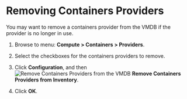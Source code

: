# Removing Containers Providers

You may want to remove a containers provider from the VMDB if
the provider is no longer in use.

1. Browse to menu: **Compute > Containers > Providers**.

2. Select the checkboxes for the containers providers to remove.

3. Click **Configuration**, and then
   ![Remove Containers Providers from the VMDB](../images/2098.png) **Remove Containers Providers from Inventory**.

4. Click **OK**.
